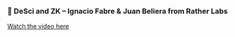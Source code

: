 ### 🧪 DeSci and ZK – Ignacio Fabre & Juan Beliera from Rather Labs

[Watch the video here](https://desciquark.com/v/ratherlabs)
